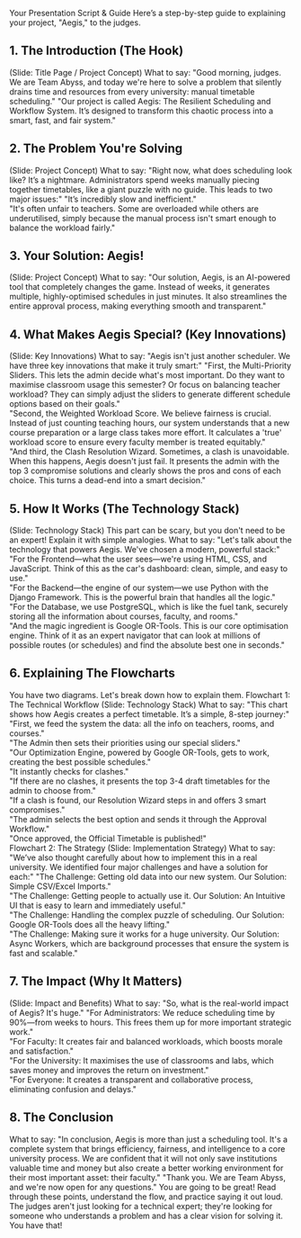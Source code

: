  Your Presentation Script & Guide
Here’s a step-by-step guide to explaining your project, "Aegis," to the judges.
## 1. The Introduction (The Hook)
(Slide: Title Page / Project Concept)
What to say:
"Good morning, judges. We are Team Abyss, and today we're here to solve a problem that silently drains time and resources from every university: manual timetable scheduling."
"Our project is called Aegis: The Resilient Scheduling and Workflow System. It’s designed to transform this chaotic process into a smart, fast, and fair system."
## 2. The Problem You're Solving
(Slide: Project Concept)
What to say:
"Right now, what does scheduling look like? It’s a nightmare. Administrators spend weeks manually piecing together timetables, like a giant puzzle with no guide. This leads to two major issues:"
"It’s incredibly slow and inefficient."  
"It's often unfair to teachers. Some are overloaded while others are underutilised, simply because the manual process isn't smart enough to balance the workload fairly."  
## 3. Your Solution: Aegis!
(Slide: Project Concept)
What to say:
"Our solution, Aegis, is an AI-powered tool that completely changes the game. Instead of weeks, it generates multiple, highly-optimised schedules in just minutes. It also streamlines the entire approval process, making everything smooth and transparent."  
## 4. What Makes Aegis Special? (Key Innovations)
(Slide: Key Innovations)
What to say:
"Aegis isn't just another scheduler. We have three key innovations that make it truly smart:"
"First, the Multi-Priority Sliders. This lets the admin decide what's most important. Do they want to maximise classroom usage this semester? Or focus on balancing teacher workload? They can simply adjust the sliders to generate different schedule options based on their goals."  
"Second, the Weighted Workload Score. We believe fairness is crucial. Instead of just counting teaching hours, our system understands that a new course preparation or a large class takes more effort. It calculates a 'true' workload score to ensure every faculty member is treated equitably."  
"And third, the Clash Resolution Wizard. Sometimes, a clash is unavoidable. When this happens, Aegis doesn't just fail. It presents the admin with the top 3 compromise solutions and clearly shows the pros and cons of each choice. This turns a dead-end into a smart decision."  
## 5. How It Works (The Technology Stack)
(Slide: Technology Stack)
This part can be scary, but you don't need to be an expert! Explain it with simple analogies.
What to say:
"Let's talk about the technology that powers Aegis. We've chosen a modern, powerful stack:"
"For the Frontend—what the user sees—we're using HTML, CSS, and JavaScript. Think of this as the car's dashboard: clean, simple, and easy to use."  
"For the Backend—the engine of our system—we use Python with the Django Framework. This is the powerful brain that handles all the logic."  
"For the Database, we use PostgreSQL, which is like the fuel tank, securely storing all the information about courses, faculty, and rooms."  
"And the magic ingredient is Google OR-Tools. This is our core optimisation engine. Think of it as an expert navigator that can look at millions of possible routes (or schedules) and find the absolute best one in seconds."  
## 6. Explaining The Flowcharts
You have two diagrams. Let's break down how to explain them.
Flowchart 1: The Technical Workflow
(Slide: Technology Stack)
What to say:
"This chart shows how Aegis creates a perfect timetable. It’s a simple, 8-step journey:"
"First, we feed the system the data: all the info on teachers, rooms, and courses."  
"The Admin then sets their priorities using our special sliders."  
"Our Optimization Engine, powered by Google OR-Tools, gets to work, creating the best possible schedules."  
"It instantly checks for clashes."  
"If there are no clashes, it presents the top 3-4 draft timetables for the admin to choose from."  
"If a clash is found, our Resolution Wizard steps in and offers 3 smart compromises."  
"The admin selects the best option and sends it through the Approval Workflow."  
"Once approved, the Official Timetable is published!"  
Flowchart 2: The Strategy
(Slide: Implementation Strategy)
What to say:
"We’ve also thought carefully about how to implement this in a real university. We identified four major challenges and have a solution for each:"
"The Challenge: Getting old data into our new system. Our Solution: Simple CSV/Excel Imports."  
"The Challenge: Getting people to actually use it. Our Solution: An Intuitive UI that is easy to learn and immediately useful."  
"The Challenge: Handling the complex puzzle of scheduling. Our Solution: Google OR-Tools does all the heavy lifting."  
"The Challenge: Making sure it works for a huge university. Our Solution: Async Workers, which are background processes that ensure the system is fast and scalable."  
## 7. The Impact (Why It Matters)
(Slide: Impact and Benefits)
What to say:
"So, what is the real-world impact of Aegis? It's huge."
"For Administrators: We reduce scheduling time by 90%—from weeks to hours. This frees them up for more important strategic work."  
"For Faculty: It creates fair and balanced workloads, which boosts morale and satisfaction."  
"For the University: It maximises the use of classrooms and labs, which saves money and improves the return on investment."  
"For Everyone: It creates a transparent and collaborative process, eliminating confusion and delays."  
## 8. The Conclusion
What to say:
"In conclusion, Aegis is more than just a scheduling tool. It's a complete system that brings efficiency, fairness, and intelligence to a core university process. We are confident that it will not only save institutions valuable time and money but also create a better working environment for their most important asset: their faculty."
"Thank you. We are Team Abyss, and we're now open for any questions."
You are going to be great! Read through these points, understand the flow, and practice saying it out loud. The judges aren't just looking for a technical expert; they're looking for someone who understands a problem and has a clear vision for solving it. You have that!
